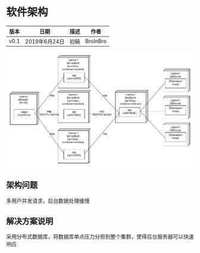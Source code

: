 # 软件架构

|版本|日期|描述|作者|
|-|-|-|-|
|v0.1|2019年6月24日|初稿|BroInBro|

![SoftwareStructure](../../assets/design/softwareStructure.png)

## 架构问题

多用户并发请求，后台数据处理缓慢

## 解决方案说明

采用分布式数据库，将数据库单点压力分担到整个集群，使得后台服务器可以快速响应
